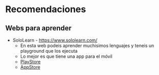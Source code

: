 # Recomendaciones

## Webs para aprender
- SoloLearn - https://www.sololearn.com/
  - En esta web podeis aprender muchisimos lenguajes y teneis un playground que los ejecuta
  - Lo mejor es que tiene una app para el móvil 
  - [PlayStore](https://play.google.com/store/apps/details?id=com.sololearn&hl=en_US&gl=US)
  - [AppStore](https://apps.apple.com/us/app/sololearn-learn-to-code-apps/id1210079064)
